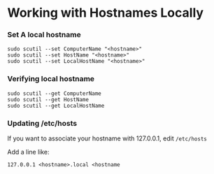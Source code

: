 # Working with Hostnames Locally

### Set A local hostname

```shell
sudo scutil --set ComputerName "<hostname>"
sudo scutil --set HostName "<hostname>"
sudo scutil --set LocalHostName "<hostname>"
```

### Verifying local hostname

```shell
sudo scutil --get ComputerName
sudo scutil --get HostName
sudo scutil --get LocalHostName
```

### Updating /etc/hosts

If you want to associate your hostname with 127.0.0.1, edit `/etc/hosts`

Add a line like:

```plaintext
127.0.0.1 <hostname>.local <hostname
```